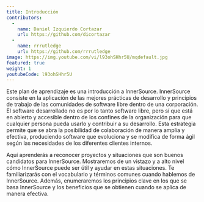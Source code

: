 ```yaml
---
title: Introducción
contributors:
  - 
    name: Daniel Izquierdo Cortazar
    url: https://github.com/dicortazar
  - 
    name: rrrutledge
    url: https://github.com/rrrutledge
image: https://img.youtube.com/vi/l93ohSHhr5U/mqdefault.jpg
featured: true
weight: 1
youtubeCode: l93ohSHhr5U
---
```


<div class="paragraph">
<p>Este plan de aprendizaje es una introducción a InnerSource.
InnerSource consiste en la aplicación de las mejores prácticas de desarrollo y principios de trabajo de las comunidades de software libre dentro de una corporación.
El software desarrollado no es por lo tanto software libre, pero sí que está en abierto y accesible dentro de los confines de la organización para que cualquier persona pueda usarlo y contribuir a su desarrollo.
Esta estrategia permite que se abra la posibilidad de colaboración de manera amplia y efectiva, produciendo software que evoluciona y se modifica de forma ágil según las necesidades de los diferentes clientes internos.</p>
</div>
<div class="paragraph">
<p>Aquí aprenderás a reconocer proyectos y situaciones que son buenos candidatos para InnerSource.
Mostraremos de un vistazo y a alto nivel cómo InnerSource puede ser útil y ayudar en estas situaciones.
Te familiarizarás con el vocabulario y términos comunes cuando hablemos de InnerSource.
Además, enumeraremos los principios clave en los que se basa InnerSource y los beneficios que se obtienen cuando se aplica de manera efectiva.</p>
</div>
<!--- This file autogenerated from https://github.com/InnerSourceCommons/InnerSourceLearningPath/blob/main/scripts -->